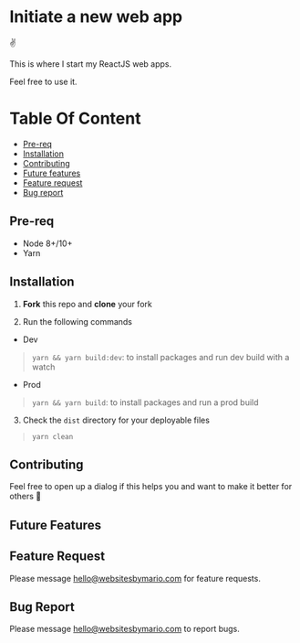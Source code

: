 # Initiate a new web app

:v:

This is where I start my ReactJS web apps. 

Feel free to use it.

# Table Of Content

- [Pre-req](#pre-req)
- [Installation](#installation)
- [Contributing](#contributing)
- [Future features](#future-features)
- [Feature request](#feature-request)
- [Bug report](#bug-report)

## Pre-req

- Node 8+/10+
- Yarn

## Installation 

1. **Fork** this repo and __clone__ your fork

2. Run the following commands

- Dev
> `yarn && yarn build:dev`: to install packages and run dev build with a watch

- Prod
> `yarn && yarn build`: to install packages and run a prod build

3. Check the `dist` directory for your deployable files

> `yarn clean`

## Contributing

Feel free to open up a dialog if this helps you and want to make it better for others :open_hands:

## Future Features

## Feature Request

Please message hello@websitesbymario.com for feature requests.

## Bug Report

Please message hello@websitesbymario.com to report bugs.

